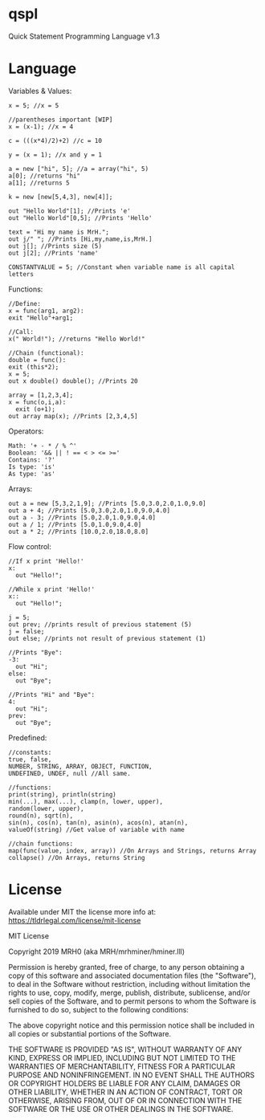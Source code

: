 # qspl
Quick Statement Programming Language v1.3

# Language

Variables & Values:
```
x = 5; //x = 5

//parentheses important [WIP]
x = (x-1); //x = 4

c = (((x*4)/2)+2) //c = 10

y = (x = 1); //x and y = 1

a = new ["hi", 5]; //a = array("hi", 5)
a[0]; //returns "hi"
a[1]; //returns 5

k = new [new[5,4,3], new[4]];

out "Hello World"[1]; //Prints 'e'
out "Hello World"[0,5]; //Prints 'Hello'

text = "Hi my name is MrH.";
out j/" "; //Prints [Hi,my,name,is,MrH.]
out j[]; //Prints size (5)
out j[2]; //Prints 'name'

CONSTANTVALUE = 5; //Constant when variable name is all capital letters
```
Functions:
```
//Define:
x = func(arg1, arg2):
exit "Hello"+arg1;

//Call:
x(" World!"); //returns "Hello World!"

//Chain (functional):
double = func():
exit (this*2);
x = 5;
out x double() double(); //Prints 20

array = [1,2,3,4];
x = func(o,i,a):
  exit (o+1);
out array map(x); //Prints [2,3,4,5]
``` 
Operators:
```
Math: '+ - * / % ^'
Boolean: '&& || ! == < > <= >='
Contains: '?'
Is type: 'is'
As type: 'as'
```
Arrays:
```
out a = new [5,3,2,1,9]; //Prints [5.0,3.0,2.0,1.0,9.0]
out a + 4; //Prints [5.0,3.0,2.0,1.0,9.0,4.0]
out a - 3; //Prints [5.0,2.0,1.0,9.0,4.0]
out a / 1; //Prints [5.0,1.0,9.0,4.0]
out a * 2; //Prints [10.0,2.0,18.0,8.0]
```
Flow control:
```
//If x print 'Hello!'
x:
  out "Hello!";
  
//While x print 'Hello!'
x::
  out "Hello!";
  
j = 5;
out prev; //prints result of previous statement (5)
j = false;
out else; //prints not result of previous statement (1)

//Prints "Bye":
-3:
  out "Hi";
else:
  out "Bye";
  
//Prints "Hi" and "Bye":
4:
  out "Hi";
prev:
  out "Bye";

```

Predefined:
```
//constants:
true, false,
NUMBER, STRING, ARRAY, OBJECT, FUNCTION,
UNDEFINED, UNDEF, null //All same.

//functions:
print(string), println(string)
min(...), max(...), clamp(n, lower, upper), 
random(lower, upper), 
round(n), sqrt(n), 
sin(n), cos(n), tan(n), asin(n), acos(n), atan(n),
valueOf(string) //Get value of variable with name

//chain functions:
map(func(value, index, array)) //On Arrays and Strings, returns Array
collapse() //On Arrays, returns String
```

# License

Available under MIT the license more info at: https://tldrlegal.com/license/mit-license

MIT License

Copyright 2019 MRH0 (aka MRH/mrhminer/hminer.lll)

Permission is hereby granted, free of charge, to any person obtaining a copy
of this software and associated documentation files (the "Software"), to deal
in the Software without restriction, including without limitation the rights
to use, copy, modify, merge, publish, distribute, sublicense, and/or sell
copies of the Software, and to permit persons to whom the Software is
furnished to do so, subject to the following conditions:

The above copyright notice and this permission notice shall be included in all
copies or substantial portions of the Software.

THE SOFTWARE IS PROVIDED "AS IS", WITHOUT WARRANTY OF ANY KIND, EXPRESS OR
IMPLIED, INCLUDING BUT NOT LIMITED TO THE WARRANTIES OF MERCHANTABILITY,
FITNESS FOR A PARTICULAR PURPOSE AND NONINFRINGEMENT. IN NO EVENT SHALL THE
AUTHORS OR COPYRIGHT HOLDERS BE LIABLE FOR ANY CLAIM, DAMAGES OR OTHER
LIABILITY, WHETHER IN AN ACTION OF CONTRACT, TORT OR OTHERWISE, ARISING FROM,
OUT OF OR IN CONNECTION WITH THE SOFTWARE OR THE USE OR OTHER DEALINGS IN THE
SOFTWARE.
